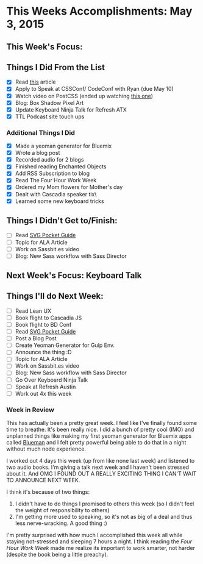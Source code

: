 # This Weeks Accomplishments: May 3, 2015

## This Week's Focus:

## Things I Did From the List

- [x] Read [this](https://jonsuh.com/blog/need-for-speed-2/) article
- [x] Apply to Speak at CSSConf/ CodeConf with Ryan (due May 10)
- [x] Watch video on PostCSS (ended up watching [this one]((https://www.youtube.com/watch?t=47&v=73dl5dk9z4Q)))
- [x] Blog: Box Shadow Pixel Art
- [x] Update Keyboard Ninja Talk for Refresh ATX
- [x] TTL Podcast site touch ups

### Additional Things I Did

- [x] Made a yeoman generator for Bluemix
- [x] Wrote a blog post
- [x] Recorded audio for 2 blogs
- [x] Finished reading Enchanted Objects
- [x] Add RSS Subscription to blog
- [x] Read The Four Hour Work Week
- [x] Ordered my Mom flowers for Mother's day
- [x] Dealt with Cascadia speaker tix\
- [x] Learned some new keyboard tricks

## Things I Didn't Get to/Finish:

- [ ] Read [SVG Pocket Guide](http://svgpocketguide.com/book/)
- [ ] Topic for ALA Article
- [ ] Work on Sassbit.es video
- [ ] Blog: New Sass workflow with Sass Director

## Next Week's Focus: Keyboard Talk

## Things I'll do Next Week:
- [ ] Read Lean UX
- [ ] Book flight to Cascadia JS
- [ ] Book flight to BD Conf
- [ ] Read [SVG Pocket Guide](http://svgpocketguide.com/book/)
- [ ] Post a Blog Post
- [ ] Create Yeoman Generator for Gulp Env.
- [ ] Announce the thing :D
- [ ] Topic for ALA Article
- [ ] Work on Sassbit.es video
- [ ] Blog: New Sass workflow with Sass Director
- [ ] Go Over Keyboard Ninja Talk
- [ ] Speak at Refresh Austin
- [ ] Work out 4x this week

### Week in Review

This has actually been a pretty great week. I feel like I've finally found some time to breathe. It's been really nice. I did a bunch of pretty cool (IMO) and unplanned things like making my first yeoman generator for Bluemix apps called [Blueman](http://github.com/una/generator-blueman) and I felt pretty powerful being able to do that in a night without much node experience.

I worked out 4 days this week (up from like none last week) and listened to two audio books. I'm giving a talk next week and I haven't been stressed about it. And OMG I FOUND OUT A REALLY EXCITING THING I CAN'T WAIT TO ANNOUNCE NEXT WEEK.

I think it's because of two things:

1. I didn't have to do things I promised to others this week (so I didn't feel the weight of responsibility to others)
2. I'm getting more used to speaking, so it's not as big of a deal and thus less nerve-wracking. A good thing :)

I'm pretty surprised with how much I accomplished this week all while staying not-stressed and sleeping 7 hours a night. I think reading the *Four Hour Work Week* made me realize its important to work smarter, not harder (despite the book being a little preachy).